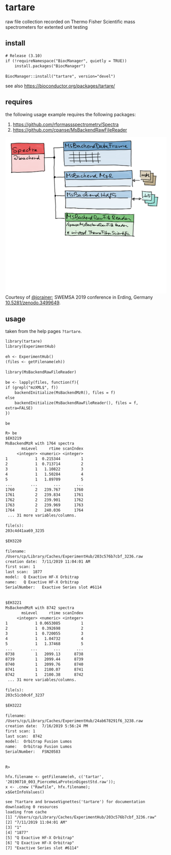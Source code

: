 # tartare

raw file collection recorded on Thermo Fisher Scientific mass spectrometers for
extented unit testing


## install 

```
# Release (3.10) 
if (!requireNamespace("BiocManager", quietly = TRUE))
    install.packages("BiocManager")

BiocManager::install("tartare", version="devel")
```

see also https://bioconductor.org/packages/tartare/

## requires

the following usage example requires the following packages:

1. https://github.com/rformassspectrometry/Spectra
2. https://github.com/cpanse/MsBackendRawFileReader


![schema](https://raw.githubusercontent.com/jorainer/swemsa_2019/master/images/Spectra-backends-02.png)
Courtesy of [@jorainer](https://github.com/jorainer); SWEMSA 2019 conference in Erding, Germany [10.5281/zenodo.3499649](https://doi.org/10.5281/zenodo.3499649).




## usage

taken from the help pages `?tartare`.

```
library(tartare)
library(ExperimentHub)

eh <- ExperimentHub()
(files <- getFilename(eh))

library(MsBackendRawFileReader)

be <- lapply(files, function(f){
if (grepl("mzXML$", f))
    backendInitialize(MsBackendMzR(), files = f)
else
    backendInitialize(MsBackendRawFileReader(), files = f, extra=FALSE)
})

be
```

```
R> be
$EH3219
MsBackendMzR with 1764 spectra
       msLevel     rtime scanIndex
     <integer> <numeric> <integer>
1            1  0.215344         1
2            1  0.713714         2
3            1   1.10822         3
4            1   1.50284         4
5            1   1.89709         5
...        ...       ...       ...
1760         2   239.767      1760
1761         2   239.834      1761
1762         2   239.901      1762
1763         2   239.969      1763
1764         2   240.036      1764
 ... 31 more variables/columns.

file(s):
203c4d41aa69_3235

$EH3220

filename:	/Users/cp/Library/Caches/ExperimentHub/203c576b7cbf_3236.raw
creation date:	7/11/2019 11:04:01 AM
first scan:	1
last scan:	1877
model:	Q Exactive HF-X Orbitrap
name:	Q Exactive HF-X Orbitrap
SerialNumber:	Exactive Series slot #6114 


$EH3221
MsBackendMzR with 8742 spectra
       msLevel     rtime scanIndex
     <integer> <numeric> <integer>
1            1 0.0653085         1
2            1  0.392698         2
3            1  0.720055         3
4            1   1.04732         4
5            1   1.37468         5
...        ...       ...       ...
8738         1   2099.13      8738
8739         1   2099.44      8739
8740         1   2099.76      8740
8741         1   2100.07      8741
8742         1   2100.38      8742
 ... 31 more variables/columns.

file(s):
203c51cb0c6f_3237

$EH3222

filename:	/Users/cp/Library/Caches/ExperimentHub/24ab678291f6_3238.raw
creation date:	7/16/2019 5:56:24 PM
first scan:	1
last scan:	8742
model:	Orbitrap Fusion Lumos
name:	Orbitrap Fusion Lumos
SerialNumber:	FSN20583 


R> 
```

```
hfx.filename <- getFilename(eh, c('tartar', '20190710_003_PierceHeLaProteinDigestStd.raw'));
x <- .cnew ("Rawfile", hfx.filename);
x$GetInfoValues()
```

```
see ?tartare and browseVignettes('tartare') for documentation
downloading 0 resources
loading from cache
[1] "/Users/cp/Library/Caches/ExperimentHub/203c576b7cbf_3236.raw"
[2] "7/11/2019 11:04:01 AM"                                       
[3] "1"                                                           
[4] "1877"                                                        
[5] "Q Exactive HF-X Orbitrap"                                    
[6] "Q Exactive HF-X Orbitrap"                                    
[7] "Exactive Series slot #6114"       
```

